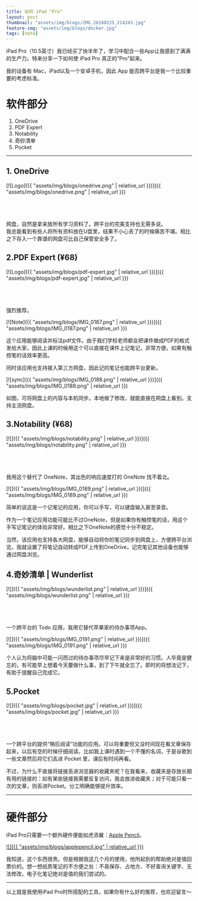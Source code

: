 ```yaml
---
title: 如何 iPad "Pro"
layout: post
thumbnail: "assets/img/blogs/IMG_20180225_214243.jpg"
feature-img: "assets/img/blogs/docker.jpg"
tags: [note]
---
```


iPad Pro（10.5英寸）我已经买了快半年了，学习中配合一些App让我感到了满满的生产力。特来分享一下如何使 iPad Pro 真正的“Pro”起来。

我的设备有 Mac，iPad以及一个安卓手机，因此 App 能否跨平台是我一个比较重要的考虑标准。

# 软件部分

1. OneDrive
3. PDF Expert
4. Notability
5. 奇妙清单
6. Pocket

---

## 1. OneDrive
[![Logo]({{ "assets/img/blogs/onedrive.png" | relative_url }})]({{ "assets/img/blogs/onedrive.png" | relative_url }})

<a href="https://itunes.apple.com/cn/app/microsoft-onedrive/id477537958?mt=8" style="display:inline-block;overflow:hidden;background:url(https://linkmaker.itunes.apple.com/assets/shared/badges/zh-chs/appstore-lrg.svg) no-repeat;width:135px;height:40px;background-size:contain;"></a>

网盘，自然是拿来放所有学习资料了。跨平台的完美支持也无需多说。  
我总能看到有些人将所有资料放在U盘里，结果不小心丢了的时候痛苦不堪。相比之下存入一个靠谱的网盘可比自己保管安全多了。

## 2.PDF Expert (¥68)
[![Logo]({{ "assets/img/blogs/pdf-expert.jpg" | relative_url }})]({{ "assets/img/blogs/pdf-expert.jpg" | relative_url }})

<a href="https://itunes.apple.com/cn/app/pdf-expert-6-%E5%A1%AB%E8%A1%A8-%E6%89%B9%E6%B3%A8-%E7%AD%BE%E5%90%8D/id743974925?mt=8" style="display:inline-block;overflow:hidden;background:url(https://linkmaker.itunes.apple.com/assets/shared/badges/zh-chs/appstore-lrg.svg) no-repeat;width:135px;height:40px;background-size:contain;"></a>

强烈推荐。  

[![Note]({{ "assets/img/blogs/IMG_0187.png" | relative_url }})]({{ "assets/img/blogs/IMG_0187.png" | relative_url }})

这个应用能够阅读并标注pdf文件。由于我们学校老师都会把课件做成PDF的格式发给大家，因此上课的时候用这个可以直接在课件上记笔记，非常方便。如果有触控笔的话效率更高。

同时该应用也支持接入第三方网盘，因此记的笔记也能跨平台更新。

[![sync]({{ "assets/img/blogs/IMG_0188.png" | relative_url }})]({{ "assets/img/blogs/IMG_0188.png" | relative_url }})

如图，可将网盘上的内容与本机同步。本地做了修改，就能直接在网盘上看到。支持主流网盘。

## 3.Notability (¥68)
[![]({{ "assets/img/blogs/notability.png" | relative_url }})]({{ "assets/img/blogs/notability.png" | relative_url }})

<a href="https://itunes.apple.com/cn/app/notability/id360593530?mt=8" style="display:inline-block;overflow:hidden;background:url(https://linkmaker.itunes.apple.com/assets/shared/badges/zh-chs/appstore-lrg.svg) no-repeat;width:135px;height:40px;background-size:contain;"></a>


我用这个替代了 OneNote，其出色的响应速度打的 OneNote 找不着北。

[![]({{ "assets/img/blogs/IMG_0189.png" | relative_url }})]({{ "assets/img/blogs/IMG_0189.png" | relative_url }})

简单的说这是一个记笔记的应用，你可以手写，可以键盘输入甚至录音。

作为一个笔记应用功能可能比不过OneNote，但是如果你有触控笔的话，用这个手写记笔记的体验非常好。相比之下OneNote的感觉十分不稳定。  

当然，该应用也支持各大网盘，能够自动将你的笔记同步到网盘上，方便跨平台浏览。我就设置了将笔记自动转成PDF上传到OneDrive，记完笔记其他设备也能够通过网盘浏览。

## 4.奇妙清单 | Wunderlist
[![]({{ "assets/img/blogs/wunderlist.png" | relative_url }})]({{ "assets/img/blogs/wunderlist.png" | relative_url }})

<a href="https://itunes.apple.com/cn/app/%E5%A5%87%E5%A6%99%E6%B8%85%E5%8D%95-%E4%BB%BB%E5%8A%A1%E7%AE%A1%E7%90%86-%E9%A1%B9%E7%9B%AE%E8%A7%84%E5%88%92-%E8%B4%AD%E7%89%A9%E6%B8%85%E5%8D%95/id406644151?mt=8" style="display:inline-block;overflow:hidden;background:url(https://linkmaker.itunes.apple.com/assets/shared/badges/zh-chs/appstore-lrg.svg) no-repeat;width:135px;height:40px;background-size:contain;"></a>

一个跨平台的 Todo 应用，我用它替代苹果家的待办事项App。

[![]({{ "assets/img/blogs/IMG_0191.png" | relative_url }})]({{ "assets/img/blogs/IMG_0191.png" | relative_url }})

个人认为将脑中可能一闪而过的待办事项尽早记下来是非常好的习惯。人毕竟是健忘的，有可能早上想着今天要做什么事，到了下午就全忘了。即时的将想法记下，有助于提醒自己完成它。

## 5.Pocket
[![]({{ "assets/img/blogs/pocket.jpg" | relative_url }})]({{ "assets/img/blogs/pocket.jpg" | relative_url }})

<a href="https://itunes.apple.com/us/app/pocket-save-stories-for-later/id309601447?mt=8" style="display:inline-block;overflow:hidden;background:url(https://linkmaker.itunes.apple.com/assets/shared/badges/zh-chs/appstore-lrg.svg) no-repeat;width:135px;height:40px;background-size:contain;"></a>

一个跨平台的提供“稍后阅读”功能的应用。可以将重要但又没时间现在看文章保存起来，以后有空的时候仔细阅读。比如我上课时遇到一个不懂的名词，于是谷歌到一些文章然后将它们丢进 Pocket 里，课后有时间再看。  

不过，为什么不直接将链接丢进浏览器的收藏夹呢？在我看来，收藏夹是存放长期有用的链接的：如有某些链接我需要反复访问，我会放进收藏夹；对于可能只看一次的文章，则丢进Pocket。分工明确能够提升效率。

---

# 硬件部分

iPad Pro只需要一个额外硬件便能如虎添翼：[Apple Pencil](https://www.apple.com/apple-pencil/)。

[![]({{ "assets/img/blogs/applepencil.jpg" | relative_url }})](https://www.apple.com/apple-pencil/)

我知道，这个东西很贵。但是根据我这几个月的使用，他所起到的帮助绝对是值回票价的。想一想纸质笔记的不方便之处：不易保存、占地方、不好查询关键字、无法修改，电子化笔记绝对是值的我们尝试的。

---

以上就是我使用iPad Pro时所搭配的工具，如果你有什么好的推荐，也欢迎留言～
